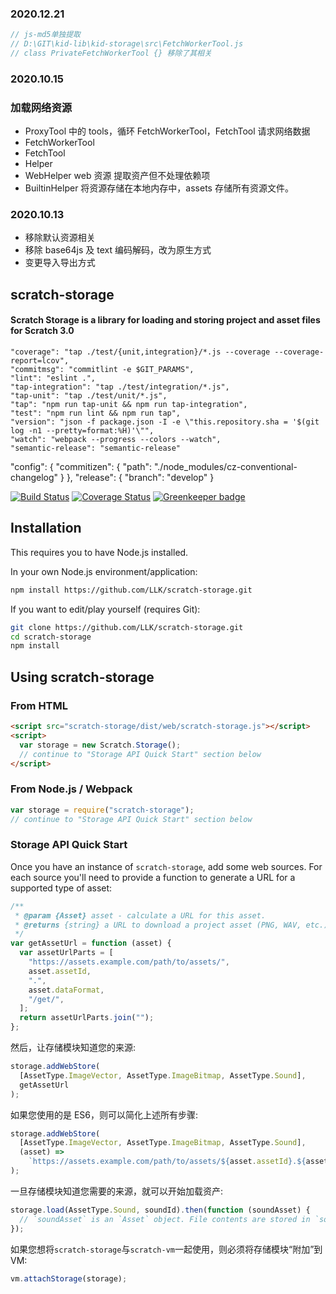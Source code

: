 ### 2020.12.21

<!--
D:\GIT\kid-lib\kid-storage\src\FetchWorkerTool.worker.js 执行顺序
if (self.fetch) {
  console.log("FetchWorkerTool.worker.js ", self.fetch);
  postMessage({ support: { fetch: true } });
  self.addEventListener("message", onMessage);
}
const registerStep = function () {}
const onMessage = ({ data: job }) => {}
 -->

 <!-- 执行程序时
 // gui启动器.js中 实例化STORAGE相关 const STORAGE = new Storage();影响以下：
class Helper Storage {defaultAssetId: {…}}
class BuiltinHelper extends Helper BuiltinHelper {parent: Storage, assets: {…}}

// 此处因为 实例化后，调用了addOfficialScratchWebStores()函数，所以执行以下：
(也就是将该函数中的三个this.addWebStore()都执行一遍)
KidStorage.js addWebStore 
KidStorage.js addWebStore (3) [{…}, {…}, {…}]
KidStorage.js  addWebStore [{…}]0: {contentType: "audio/x-wav", name: "Sound", runtimeFormat: "wav", immutable: true}contentType: "audio/x-wav"immutable: truename: "Sound"runtimeFormat: "wav"__proto__: Objectlength: 1__proto__: Array(0) (asset) =>
        `static/extension-assets/scratch3_music/${asset.assetId}.${asset.dataFormat}`

// 程序执行到vm相关，走到反序列化 ，反序列化.sb3文件，执行以下:
 KidStorage.js load 内中含有 assetType 及assetId ，似乎没有 dataFormat
KidStorage load {contentType: "image/png", name: "ImageBitmap", runtimeFormat: "png", immutable: true}contentType: "image/png"immutable: truename: "ImageBitmap"runtimeFormat: "png"__proto__: Object 
 67e0db3305b3c8bac3a363b1c428892e png

BuiltinHelper.js load 获取资产，但不处理依赖项 也就是将以上的参数值，其中的资源类型及资源id传入
BuiltinHelper load {contentType: "image/png", name: "ImageBitmap", runtimeFormat: "png", immutable: true} 67e0db3305b3c8bac3a363b1c428892e

BuiltinHelper.js get(assetId) {}
BuiltinHelper get同步获取给定资产ID的缓存资产 af4ff4232a743af3198b34d5e5d4e237

  -->

```js
// js-md5单独提取
// D:\GIT\kid-lib\kid-storage\src\FetchWorkerTool.js
// class PrivateFetchWorkerTool {} 移除了其相关

```

### 2020.10.15

<!--
运行顺序:
KID-GUI project-fetcher-hoc.jsx componentDidUpdate: prevProps
KID-GUI 调用fetchProject() true true
KID-GUI project-fetcher-hoc.jsx componentDidUpdate this.fetchProject
KID-GUI fetchProject 提取作品 作品ID: 0 加载状态: FETCHING_NEW_DEFAULT
KidStorage.js load: 0
BuiltinHelper.js load: 0，及assetType对象 project.json

/** 默认舞台背景 */
KidStorage.js load: 67e0db3305b3c8bac3a363b1c428892e
BuiltinHelper.js load: 67e0db3305b3c8bac3a363b1c428892e
WebHelper.js load: 67e0db3305b3c8bac3a363b1c428892e
KID-GUI launcher.js 获取资源的url:
FetchWorkerTool.js url: https://kid.leadersir.net/material/67e0db3305b3c8bac3a363b1c428892e.png

/** 其他资源亦按照如上顺序执行
  不含打开默认项目，打开本地.sb3文件时，采用读取内中数据的形式，不走以上逻辑

 */

 -->

### 加载网络资源

- ProxyTool 中的 tools，循环 FetchWorkerTool，FetchTool 请求网络数据
- FetchWorkerTool
- FetchTool
- Helper
- WebHelper web 资源 提取资产但不处理依赖项
- BuiltinHelper 将资源存储在本地内存中，assets 存储所有资源文件。

### 2020.10.13

- 移除默认资源相关
- 移除 base64js 及 text 编码解码，改为原生方式
- 变更导入导出方式

## scratch-storage

#### Scratch Storage is a library for loading and storing project and asset files for Scratch 3.0

    "coverage": "tap ./test/{unit,integration}/*.js --coverage --coverage-report=lcov",
    "commitmsg": "commitlint -e $GIT_PARAMS",
    "lint": "eslint .",
    "tap-integration": "tap ./test/integration/*.js",
    "tap-unit": "tap ./test/unit/*.js",
    "tap": "npm run tap-unit && npm run tap-integration",
    "test": "npm run lint && npm run tap",
    "version": "json -f package.json -I -e \"this.repository.sha = '$(git log -n1 --pretty=format:%H)'\"",
    "watch": "webpack --progress --colors --watch",
    "semantic-release": "semantic-release"

"config": {
"commitizen": {
"path": "./node_modules/cz-conventional-changelog"
}
},
"release": {
"branch": "develop"
}

[![Build Status](https://travis-ci.org/LLK/scratch-storage.svg?branch=develop)](https://travis-ci.org/LLK/scratch-storage)
[![Coverage Status](https://coveralls.io/repos/github/LLK/scratch-storage/badge.svg?branch=develop)](https://coveralls.io/github/LLK/scratch-storage?branch=develop)
[![Greenkeeper badge](https://badges.greenkeeper.io/LLK/scratch-storage.svg)](https://greenkeeper.io/)

## Installation

This requires you to have Node.js installed.

In your own Node.js environment/application:

```bash
npm install https://github.com/LLK/scratch-storage.git
```

If you want to edit/play yourself (requires Git):

```bash
git clone https://github.com/LLK/scratch-storage.git
cd scratch-storage
npm install
```

## Using scratch-storage

### From HTML

```html
<script src="scratch-storage/dist/web/scratch-storage.js"></script>
<script>
  var storage = new Scratch.Storage();
  // continue to "Storage API Quick Start" section below
</script>
```

### From Node.js / Webpack

```js
var storage = require("scratch-storage");
// continue to "Storage API Quick Start" section below
```

### Storage API Quick Start

Once you have an instance of `scratch-storage`, add some web sources. For each source you'll need to provide a function
to generate a URL for a supported type of asset:

```js
/**
 * @param {Asset} asset - calculate a URL for this asset.
 * @returns {string} a URL to download a project asset (PNG, WAV, etc.)
 */
var getAssetUrl = function (asset) {
  var assetUrlParts = [
    "https://assets.example.com/path/to/assets/",
    asset.assetId,
    ".",
    asset.dataFormat,
    "/get/",
  ];
  return assetUrlParts.join("");
};
```

然后，让存储模块知道您的来源:

```js
storage.addWebStore(
  [AssetType.ImageVector, AssetType.ImageBitmap, AssetType.Sound],
  getAssetUrl
);
```

如果您使用的是 ES6，则可以简化上述所有步骤:

```js
storage.addWebStore(
  [AssetType.ImageVector, AssetType.ImageBitmap, AssetType.Sound],
  (asset) =>
    `https://assets.example.com/path/to/assets/${asset.assetId}.${asset.dataFormat}/get/`
);
```

一旦存储模块知道您需要的来源，就可以开始加载资产:

```js
storage.load(AssetType.Sound, soundId).then(function (soundAsset) {
  // `soundAsset` is an `Asset` object. File contents are stored in `soundAsset.data`.
});
```

如果您想将`scratch-storage`与`scratch-vm`一起使用，则必须将存储模块“附加”到 VM:

```js
vm.attachStorage(storage);
```
